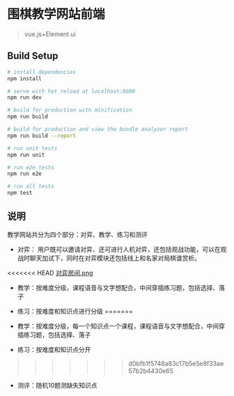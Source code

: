 # 围棋教学网站前端
>vue.js+Element ui

## Build Setup

``` bash
# install dependencies
npm install

# serve with hot reload at localhost:8080
npm run dev

# build for production with minification
npm run build

# build for production and view the bundle analyzer report
npm run build --report

# run unit tests
npm run unit

# run e2e tests
npm run e2e

# run all tests
npm test
```

## 说明
教学网站共分为四个部分：对弈、教学、练习和测评

* 对弈：
用户既可以邀请对弈、还可进行人机对弈，还包括观战功能，可以在观战时聊天加试下，同时在对弈模块还包括线上和名家对局棋谱赏析。

<<<<<<< HEAD
   [对弈房间.png](https://sendeyo.com/up/d/5ed9aec465)

* 教学：按难度分级，课程语音与文字想配合，中间穿插练习题，包括选择、落子

* 练习：按难度和知识点进行分级
=======
* 教学：按难度分级，每一个知识点一个课程，课程语音与文字想配合，中间穿插练习题，包括选择、落子
* 练习：按难度和知识点分开
>>>>>>> d0bfb1f5746a83c17b5e5e8f33ae57b2b4430e65
* 测评：随机10题测缺失知识点

